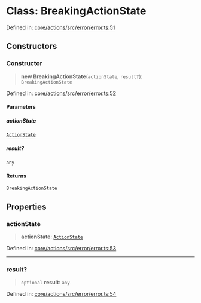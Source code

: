 # Class: BreakingActionState

Defined in: [core/actions/src/error/error.ts:51](https://github.com/LaWebcapsule/orbits/blob/f9d673b489e01e9869385bcc79e3794e7928e966/core/actions/src/error/error.ts#L51)

## Constructors

### Constructor

> **new BreakingActionState**(`actionState`, `result?`): `BreakingActionState`

Defined in: [core/actions/src/error/error.ts:52](https://github.com/LaWebcapsule/orbits/blob/f9d673b489e01e9869385bcc79e3794e7928e966/core/actions/src/error/error.ts#L52)

#### Parameters

##### actionState

[`ActionState`](../enumerations/ActionState.md)

##### result?

`any`

#### Returns

`BreakingActionState`

## Properties

### actionState

> **actionState**: [`ActionState`](../enumerations/ActionState.md)

Defined in: [core/actions/src/error/error.ts:53](https://github.com/LaWebcapsule/orbits/blob/f9d673b489e01e9869385bcc79e3794e7928e966/core/actions/src/error/error.ts#L53)

***

### result?

> `optional` **result**: `any`

Defined in: [core/actions/src/error/error.ts:54](https://github.com/LaWebcapsule/orbits/blob/f9d673b489e01e9869385bcc79e3794e7928e966/core/actions/src/error/error.ts#L54)
